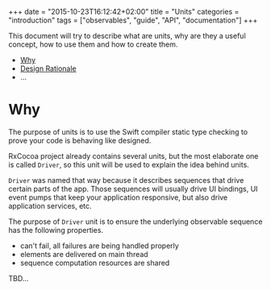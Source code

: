 +++
date = "2015-10-23T16:12:42+02:00"
title = "Units"
categories = "introduction"
tags = ["observables", "guide", "API", "documentation"]
+++

This document will try to describe what are units, why are they a useful concept, how to use them and how to create them.

* [Why](#why)
* [Design Rationale](#design-rationale)
* ...

# Why

The purpose of units is to use the Swift compiler static type checking to prove your code is behaving like designed.

RxCocoa project already contains several units, but the most elaborate one is called `Driver`, so this unit will be used to explain the idea behind units.

`Driver` was named that way because it describes sequences that drive certain parts of the app. Those sequences will usually drive UI bindings, UI event pumps that keep your application responsive, but also drive application services, etc.

The purpose of `Driver` unit is to ensure the underlying observable sequence has the following properties.

* can't fail, all failures are being handled properly
* elements are delivered on main thread
* sequence computation resources are shared

TBD...
